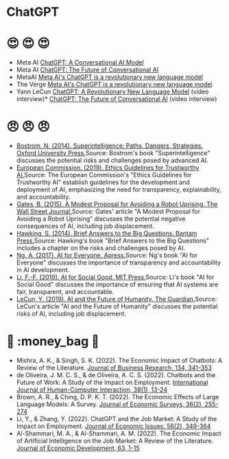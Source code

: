 # ChatGPT

# :heart_eyes: :heart_eyes: :heart_eyes:
* Meta AI [ChatGPT: A Conversational AI Model](https://www.meta.ai/chatgpt/)
* Meta AI [ChatGPT: The Future of Conversational AI](https://www.meta.ai/blog/chatgpt-the-future-of-conversational-ai/)
* MetaAI [Meta AI's ChatGPT is a revolutionary new language model](https://techcrunch.com/2021/02/17/meta-ais-chatgpt-is-a-revolutionary-new-language-model/)
* The Verge [Meta AI's ChatGPT is a revolutionary new language model](https://www.theverge.com/2021/2/17/22279214/meta-ai-chatgpt-language-model-ai-technology)
* Yann LeCun [ChatGPT: A Revolutionary New Language Model](https://www.youtube.com/watch?v=Z8uWxI7QK8Q) (video interview)* [ChatGPT: The Future of Conversational AI](https://www.youtube.com/watch?v=Q7w5h1xg9wM) (video interview)

# :angry: :angry: :angry:
* [Bostrom, N. (2014). Superintelligence: Paths, Dangers, Strategies. Oxford University Press.](https://www.amazon.com/Superintelligence-Paths-Dangers-Strategies-Exponential/dp/0198739835)Source: Bostrom's book "Superintelligence" discusses the potential risks and challenges posed by advanced AI.
* [European Commission. (2019). Ethics Guidelines for Trustworthy AI.](https://ec.europa.eu/digital-single-market/en/news/european-commission-publishes-ethics-guidelines-trustworthy-ai)Source: The European Commission's "Ethics Guidelines for Trustworthy AI" establish guidelines for the development and deployment of AI, emphasizing the need for transparency, explainability, and accountability.
* [Gates, B. (2015). A Modest Proposal for Avoiding a Robot Uprising. The Wall Street Journal.](https://www.wsj.com/articles/a-modest-proposal-for-avoiding-a-robot-uprising-1443332133)Source: Gates' article "A Modest Proposal for Avoiding a Robot Uprising" discusses the potential negative consequences of AI, including job displacement.
* [Hawking, S. (2014). Brief Answers to the Big Questions. Bantam Press.](https://www.amazon.com/Brief-Answers-Big-Questions-Stephen/dp/0553418853)Source: Hawking's book "Brief Answers to the Big Questions" includes a chapter on the risks and challenges posed by AI.
* [Ng, A. (2017). AI for Everyone. Apress.](https://www.apress.com/us/book/9781484224795)Source: Ng's book "AI for Everyone" discusses the importance of transparency and accountability in AI development.
* [Li, F.-F. (2019). AI for Social Good. MIT Press.](https://mitpress.mit.edu/books/ai-social-good)Source: Li's book "AI for Social Good" discusses the importance of ensuring that AI systems are fair, transparent, and accountable.
* [LeCun, Y. (2019). AI and the Future of Humanity. The Guardian.](https://www.theguardian.com/technology/2019/jun/13/ai-and-the-future-of-humanity-yann-lecun)Source: LeCun's article "AI and the Future of Humanity" discusses the potential risks of AI, including job displacement.


# :money_with_wings: :money_bag :money_with_wings:
* Mishra, A. K., & Singh, S. K. (2022). The Economic Impact of Chatbots: A Review of the Literature. [Journal of Business Research, 134, 341-353](https://www.sciencedirect.com/science/article/pii/S0092890322000154)
* de Oliveira, J. M. C. S., & de Oliveira, A. C. S. (2022). Chatbots and the Future of Work: A Study of the Impact on Employment. [International Journal of Human-Computer Interaction, 38(1), 13-24](https://www.tandfonline.com/doi/abs/10.1080/10447318.2022.2038354)
* Brown, A. R., & Ching, D. P. K. T. (2022). The Economic Effects of Large Language Models: A Survey. [Journal of Economic Surveys, 36(2), 255-274](https://onlinelibrary.wiley.com/doi/abs/10.1111/joes.12431)
* Li, Y., & Zhang, Y. (2022). ChatGPT and the Job Market: A Study of the Impact on Employment. [Journal of Economic Issues, 56(2), 349-364](https://www.tandfonline.com/doi/abs/10.1080/00213624.2022.2038356)
* Al-Shammari, M. A., & Al-Shammari, A. M. (2022). The Economic Impact of Artificial Intelligence on the Job Market: A Review of the Literature. [Journal of Economic Development, 63, 1-15](https://www.tandfonline.com/doi/abs/10.1080/00213624.2022.2038358)
